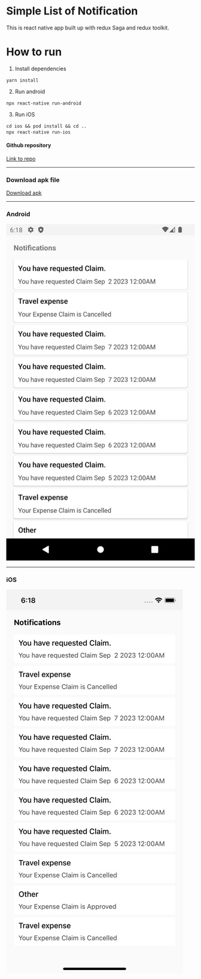 # Simple List of Notification

This is react native app built up with redux Saga and redux toolkit.

# How to run

1. Install dependencies

```
yarn install
```

2. Run android

```
npx react-native run-android
```

3. Run iOS

```
cd ios && pod install && cd ..
npx react-native run-ios
```

#### Github repository

[Link to repo](https://github.com/yeyint-koko/redux-saga-app)

---

### Download apk file

[Download apk](https://github.com/yeyint-koko/redux-saga-app/raw/main/app-release.apk)

---

### Android

![android](https://raw.githubusercontent.com/yeyint-koko/redux-saga-app/main/Screenshot_1694173729.png)

---

### iOS

![ios](https://raw.githubusercontent.com/yeyint-koko/redux-saga-app/main/SimulatorScreenshot-2023-09-08.png)
